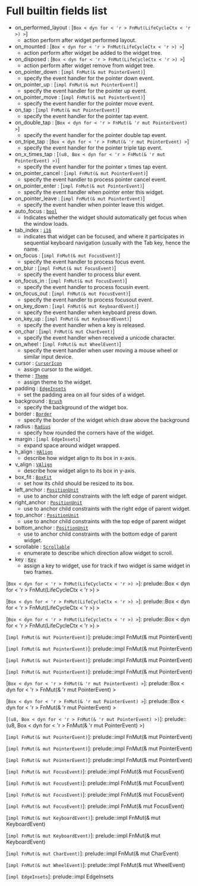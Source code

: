 # Full builtin fields list 

- on_performed_layout : [`Box < dyn for < 'r > FnMut(LifeCycleCtx < 'r >) >`] 
 	 - action perform after widget performed layout.
- on_mounted : [`Box < dyn for < 'r > FnMut(LifeCycleCtx < 'r >) >`] 
 	 - action perform after widget be added to the widget tree.
- on_disposed : [`Box < dyn for < 'r > FnMut(LifeCycleCtx < 'r >) >`] 
 	 - action perform after widget remove from widget tree.
- on_pointer_down : [`impl FnMut(& mut PointerEvent)`] 
 	 - specify the event handler for the pointer down event.
- on_pointer_up : [`impl FnMut(& mut PointerEvent)`] 
 	 - specify the event handler for the pointer up event.
- on_pointer_move : [`impl FnMut(& mut PointerEvent)`] 
 	 - specify the event handler for the pointer move event.
- on_tap : [`impl FnMut(& mut PointerEvent)`] 
 	 - specify the event handler for the pointer tap event.
- on_double_tap : [`Box < dyn for < 'r > FnMut(& 'r mut PointerEvent) >`] 
 	 - specify the event handler for the pointer double tap event.
- on_tripe_tap : [`Box < dyn for < 'r > FnMut(& 'r mut PointerEvent) >`] 
 	 - specify the event handler for the pointer triple tap event.
- on_x_times_tap : [`(u8, Box < dyn for < 'r > FnMut(& 'r mut PointerEvent) >)`] 
 	 - specify the event handler for the pointer `x` times tap event.
- on_pointer_cancel : [`impl FnMut(& mut PointerEvent)`] 
 	 - specify the event handler to process pointer cancel event.
- on_pointer_enter : [`impl FnMut(& mut PointerEvent)`] 
 	 - specify the event handler when pointer enter this widget.
- on_pointer_leave : [`impl FnMut(& mut PointerEvent)`] 
 	 - specify the event handler when pointer leave this widget.
- auto_focus : [`bool`] 
 	 - Indicates whether the widget should automatically get focus when the window loads.
- tab_index : [`i16`] 
 	 - indicates that widget can be focused, and where it participates in sequential keyboard navigation (usually with the Tab key, hence the name.
- on_focus : [`impl FnMut(& mut FocusEvent)`] 
 	 - specify the event handler to process focus event.
- on_blur : [`impl FnMut(& mut FocusEvent)`] 
 	 - specify the event handler to process blur event.
- on_focus_in : [`impl FnMut(& mut FocusEvent)`] 
 	 - specify the event handler to process focusin event.
- on_focus_out : [`impl FnMut(& mut FocusEvent)`] 
 	 - specify the event handler to process focusout event.
- on_key_down : [`impl FnMut(& mut KeyboardEvent)`] 
 	 - specify the event handler when keyboard press down.
- on_key_up : [`impl FnMut(& mut KeyboardEvent)`] 
 	 - specify the event handler when a key is released.
- on_char : [`impl FnMut(& mut CharEvent)`] 
 	 - specify the event handler when received a unicode character.
- on_wheel : [`impl FnMut(& mut WheelEvent)`] 
 	 - specify the event handler when user moving a mouse wheel or similar input device.
- cursor : [`CursorIcon`] 
 	 - assign cursor to the widget.
- theme : [`Theme`] 
 	 - assign theme to the widget.
- padding : [`EdgeInsets`] 
 	 - set the padding area on all four sides of a widget.
- background : [`Brush`] 
 	 - specify the background of the widget box.
- border : [`Border`] 
 	 - specify the border of the widget which draw above the background
- radius : [`Radius`] 
 	 - specify how rounded the corners have of the widget.
- margin : [`impl EdgeInsets`] 
 	 - expand space around widget wrapped.
- h_align : [`HAlign`] 
 	 - describe how widget align to its box in x-axis.
- v_align : [`VAlign`] 
 	 - describe how widget align to its box in y-axis.
- box_fit : [`BoxFit`] 
 	 -  set how its child should be resized to its box.
- left_anchor : [`PositionUnit`] 
 	 - use to anchor child constraints with the left edge of parent widget.
- right_anchor : [`PositionUnit`] 
 	 - use to anchor child constraints with the right edge of parent widget.
- top_anchor : [`PositionUnit`] 
 	 - use to anchor child constraints with the top edge of parent widget
- bottom_anchor : [`PositionUnit`] 
 	 - use to anchor child constraints with the bottom edge of parent widget.
- scrollable : [`Scrollable`] 
 	 - enumerate to describe which direction allow widget to scroll.
- key : [`Key`] 
 	 - assign a key to widget, use for track if two widget is same widget in two frames.

[`Box < dyn for < 'r > FnMut(LifeCycleCtx < 'r >) >`]: prelude::Box < dyn for < 'r > FnMut(LifeCycleCtx < 'r >) >

[`Box < dyn for < 'r > FnMut(LifeCycleCtx < 'r >) >`]: prelude::Box < dyn for < 'r > FnMut(LifeCycleCtx < 'r >) >

[`Box < dyn for < 'r > FnMut(LifeCycleCtx < 'r >) >`]: prelude::Box < dyn for < 'r > FnMut(LifeCycleCtx < 'r >) >

[`impl FnMut(& mut PointerEvent)`]: prelude::impl FnMut(& mut PointerEvent)

[`impl FnMut(& mut PointerEvent)`]: prelude::impl FnMut(& mut PointerEvent)

[`impl FnMut(& mut PointerEvent)`]: prelude::impl FnMut(& mut PointerEvent)

[`impl FnMut(& mut PointerEvent)`]: prelude::impl FnMut(& mut PointerEvent)

[`Box < dyn for < 'r > FnMut(& 'r mut PointerEvent) >`]: prelude::Box < dyn for < 'r > FnMut(& 'r mut PointerEvent) >

[`Box < dyn for < 'r > FnMut(& 'r mut PointerEvent) >`]: prelude::Box < dyn for < 'r > FnMut(& 'r mut PointerEvent) >

[`(u8, Box < dyn for < 'r > FnMut(& 'r mut PointerEvent) >)`]: prelude::(u8, Box < dyn for < 'r > FnMut(& 'r mut PointerEvent) >)

[`impl FnMut(& mut PointerEvent)`]: prelude::impl FnMut(& mut PointerEvent)

[`impl FnMut(& mut PointerEvent)`]: prelude::impl FnMut(& mut PointerEvent)

[`impl FnMut(& mut PointerEvent)`]: prelude::impl FnMut(& mut PointerEvent)

[`bool`]: prelude::bool

[`i16`]: prelude::i16

[`impl FnMut(& mut FocusEvent)`]: prelude::impl FnMut(& mut FocusEvent)

[`impl FnMut(& mut FocusEvent)`]: prelude::impl FnMut(& mut FocusEvent)

[`impl FnMut(& mut FocusEvent)`]: prelude::impl FnMut(& mut FocusEvent)

[`impl FnMut(& mut FocusEvent)`]: prelude::impl FnMut(& mut FocusEvent)

[`impl FnMut(& mut KeyboardEvent)`]: prelude::impl FnMut(& mut KeyboardEvent)

[`impl FnMut(& mut KeyboardEvent)`]: prelude::impl FnMut(& mut KeyboardEvent)

[`impl FnMut(& mut CharEvent)`]: prelude::impl FnMut(& mut CharEvent)

[`impl FnMut(& mut WheelEvent)`]: prelude::impl FnMut(& mut WheelEvent)

[`CursorIcon`]: prelude::CursorIcon

[`Theme`]: prelude::Theme

[`EdgeInsets`]: prelude::EdgeInsets

[`Brush`]: prelude::Brush

[`Border`]: prelude::Border

[`Radius`]: prelude::Radius

[`impl EdgeInsets`]: prelude::impl EdgeInsets

[`HAlign`]: prelude::HAlign

[`VAlign`]: prelude::VAlign

[`BoxFit`]: prelude::BoxFit

[`PositionUnit`]: prelude::PositionUnit

[`PositionUnit`]: prelude::PositionUnit

[`PositionUnit`]: prelude::PositionUnit

[`PositionUnit`]: prelude::PositionUnit

[`Scrollable`]: prelude::Scrollable

[`Key`]: prelude::Key
